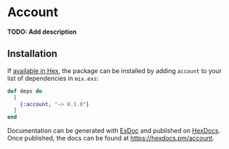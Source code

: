 # Account

**TODO: Add description**

## Installation

If [available in Hex](https://hex.pm/docs/publish), the package can be installed
by adding `account` to your list of dependencies in `mix.exs`:

```elixir
def deps do
  [
    {:account, "~> 0.1.0"}
  ]
end
```

Documentation can be generated with [ExDoc](https://github.com/elixir-lang/ex_doc)
and published on [HexDocs](https://hexdocs.pm). Once published, the docs can
be found at <https://hexdocs.pm/account>.

